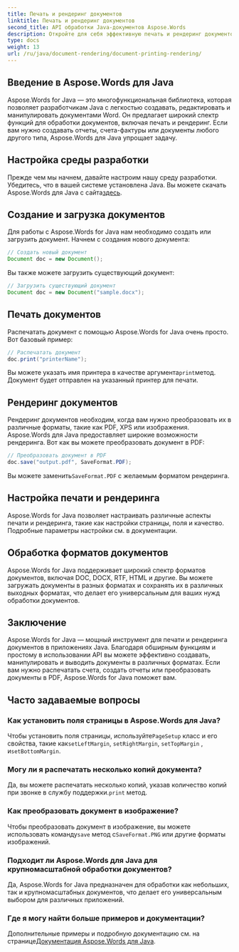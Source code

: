 ```yaml
---
title: Печать и рендеринг документов
linktitle: Печать и рендеринг документов
second_title: API обработки Java-документов Aspose.Words
description: Откройте для себя эффективную печать и рендеринг документов с помощью Aspose.Words для Java. Изучите шаг за шагом на примерах исходного кода.
type: docs
weight: 13
url: /ru/java/document-rendering/document-printing-rendering/
---
```


## Введение в Aspose.Words для Java

Aspose.Words for Java — это многофункциональная библиотека, которая позволяет разработчикам Java с легкостью создавать, редактировать и манипулировать документами Word. Он предлагает широкий спектр функций для обработки документов, включая печать и рендеринг. Если вам нужно создавать отчеты, счета-фактуры или документы любого другого типа, Aspose.Words для Java упрощает задачу.

## Настройка среды разработки

 Прежде чем мы начнем, давайте настроим нашу среду разработки. Убедитесь, что в вашей системе установлена Java. Вы можете скачать Aspose.Words для Java с сайта[здесь](https://releases.aspose.com/words/java/).

## Создание и загрузка документов

Для работы с Aspose.Words for Java нам необходимо создать или загрузить документ. Начнем с создания нового документа:

```java
// Создать новый документ
Document doc = new Document();
```

Вы также можете загрузить существующий документ:

```java
// Загрузить существующий документ
Document doc = new Document("sample.docx");
```

## Печать документов

Распечатать документ с помощью Aspose.Words for Java очень просто. Вот базовый пример:

```java
// Распечатать документ
doc.print("printerName");
```

 Вы можете указать имя принтера в качестве аргумента`print`метод. Документ будет отправлен на указанный принтер для печати.

## Рендеринг документов

Рендеринг документов необходим, когда вам нужно преобразовать их в различные форматы, такие как PDF, XPS или изображения. Aspose.Words для Java предоставляет широкие возможности рендеринга. Вот как вы можете преобразовать документ в PDF:

```java
// Преобразовать документ в PDF
doc.save("output.pdf", SaveFormat.PDF);
```

 Вы можете заменить`SaveFormat.PDF` с желаемым форматом рендеринга.

## Настройка печати и рендеринга

Aspose.Words for Java позволяет настраивать различные аспекты печати и рендеринга, такие как настройки страницы, поля и качество. Подробные параметры настройки см. в документации.

## Обработка форматов документов

Aspose.Words for Java поддерживает широкий спектр форматов документов, включая DOC, DOCX, RTF, HTML и другие. Вы можете загружать документы в разных форматах и сохранять их в различных выходных форматах, что делает его универсальным для ваших нужд обработки документов.

## Заключение

Aspose.Words for Java — мощный инструмент для печати и рендеринга документов в приложениях Java. Благодаря обширным функциям и простому в использовании API вы можете эффективно создавать, манипулировать и выводить документы в различных форматах. Если вам нужно распечатать счета, создать отчеты или преобразовать документы в PDF, Aspose.Words for Java поможет вам.

## Часто задаваемые вопросы

### Как установить поля страницы в Aspose.Words для Java?

 Чтобы установить поля страницы, используйте`PageSetup` класс и его свойства, такие как`setLeftMargin`, `setRightMargin`, `setTopMargin` , и`setBottomMargin`.

### Могу ли я распечатать несколько копий документа?

 Да, вы можете распечатать несколько копий, указав количество копий при звонке в службу поддержки.`print` метод.

### Как преобразовать документ в изображение?

 Чтобы преобразовать документ в изображение, вы можете использовать команду`save` метод с`SaveFormat.PNG` или другие форматы изображений.

### Подходит ли Aspose.Words для Java для крупномасштабной обработки документов?

Да, Aspose.Words for Java предназначен для обработки как небольших, так и крупномасштабных документов, что делает его универсальным выбором для различных приложений.

### Где я могу найти больше примеров и документации?

 Дополнительные примеры и подробную документацию см. на странице[Документация Aspose.Words для Java](https://reference.aspose.com/words/java/).